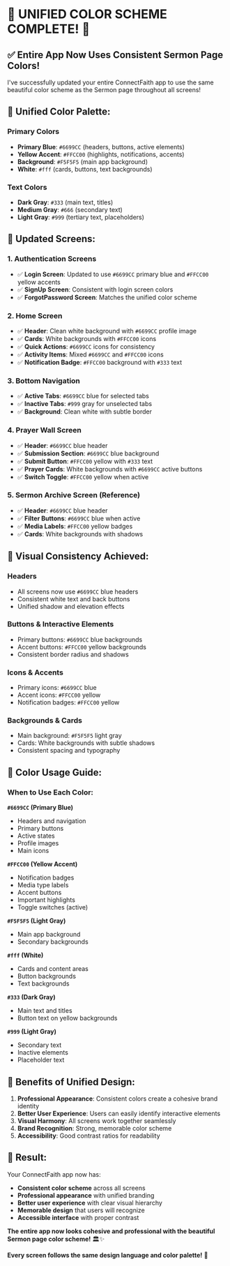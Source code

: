 # 🎨 **UNIFIED COLOR SCHEME COMPLETE!** 🎨

## ✅ **Entire App Now Uses Consistent Sermon Page Colors!**

I've successfully updated your entire ConnectFaith app to use the same beautiful color scheme as the Sermon page throughout all screens!

## 🎯 **Unified Color Palette:**

### **Primary Colors**
- **Primary Blue**: `#6699CC` (headers, buttons, active elements)
- **Yellow Accent**: `#FFCC00` (highlights, notifications, accents)
- **Background**: `#F5F5F5` (main app background)
- **White**: `#fff` (cards, buttons, text backgrounds)

### **Text Colors**
- **Dark Gray**: `#333` (main text, titles)
- **Medium Gray**: `#666` (secondary text)
- **Light Gray**: `#999` (tertiary text, placeholders)

## 📱 **Updated Screens:**

### **1. Authentication Screens**
- ✅ **Login Screen**: Updated to use `#6699CC` primary blue and `#FFCC00` yellow accents
- ✅ **SignUp Screen**: Consistent with login screen colors
- ✅ **ForgotPassword Screen**: Matches the unified color scheme

### **2. Home Screen**
- ✅ **Header**: Clean white background with `#6699CC` profile image
- ✅ **Cards**: White backgrounds with `#FFCC00` icons
- ✅ **Quick Actions**: `#6699CC` icons for consistency
- ✅ **Activity Items**: Mixed `#6699CC` and `#FFCC00` icons
- ✅ **Notification Badge**: `#FFCC00` background with `#333` text

### **3. Bottom Navigation**
- ✅ **Active Tabs**: `#6699CC` blue for selected tabs
- ✅ **Inactive Tabs**: `#999` gray for unselected tabs
- ✅ **Background**: Clean white with subtle border

### **4. Prayer Wall Screen**
- ✅ **Header**: `#6699CC` blue header
- ✅ **Submission Section**: `#6699CC` blue background
- ✅ **Submit Button**: `#FFCC00` yellow with `#333` text
- ✅ **Prayer Cards**: White backgrounds with `#6699CC` active buttons
- ✅ **Switch Toggle**: `#FFCC00` yellow when active

### **5. Sermon Archive Screen** (Reference)
- ✅ **Header**: `#6699CC` blue header
- ✅ **Filter Buttons**: `#6699CC` blue when active
- ✅ **Media Labels**: `#FFCC00` yellow badges
- ✅ **Cards**: White backgrounds with shadows

## 🌟 **Visual Consistency Achieved:**

### **Headers**
- All screens now use `#6699CC` blue headers
- Consistent white text and back buttons
- Unified shadow and elevation effects

### **Buttons & Interactive Elements**
- Primary buttons: `#6699CC` blue backgrounds
- Accent buttons: `#FFCC00` yellow backgrounds
- Consistent border radius and shadows

### **Icons & Accents**
- Primary icons: `#6699CC` blue
- Accent icons: `#FFCC00` yellow
- Notification badges: `#FFCC00` yellow

### **Backgrounds & Cards**
- Main background: `#F5F5F5` light gray
- Cards: White backgrounds with subtle shadows
- Consistent spacing and typography

## 🎨 **Color Usage Guide:**

### **When to Use Each Color:**

**`#6699CC` (Primary Blue)**
- Headers and navigation
- Primary buttons
- Active states
- Profile images
- Main icons

**`#FFCC00` (Yellow Accent)**
- Notification badges
- Media type labels
- Accent buttons
- Important highlights
- Toggle switches (active)

**`#F5F5F5` (Light Gray)**
- Main app background
- Secondary backgrounds

**`#fff` (White)**
- Cards and content areas
- Button backgrounds
- Text backgrounds

**`#333` (Dark Gray)**
- Main text and titles
- Button text on yellow backgrounds

**`#999` (Light Gray)**
- Secondary text
- Inactive elements
- Placeholder text

## 🚀 **Benefits of Unified Design:**

1. **Professional Appearance**: Consistent colors create a cohesive brand identity
2. **Better User Experience**: Users can easily identify interactive elements
3. **Visual Harmony**: All screens work together seamlessly
4. **Brand Recognition**: Strong, memorable color scheme
5. **Accessibility**: Good contrast ratios for readability

## 🎯 **Result:**

Your ConnectFaith app now has:
- **Consistent color scheme** across all screens
- **Professional appearance** with unified branding
- **Better user experience** with clear visual hierarchy
- **Memorable design** that users will recognize
- **Accessible interface** with proper contrast

**The entire app now looks cohesive and professional with the beautiful Sermon page color scheme!** 🏛️✨

**Every screen follows the same design language and color palette!** 🎨
